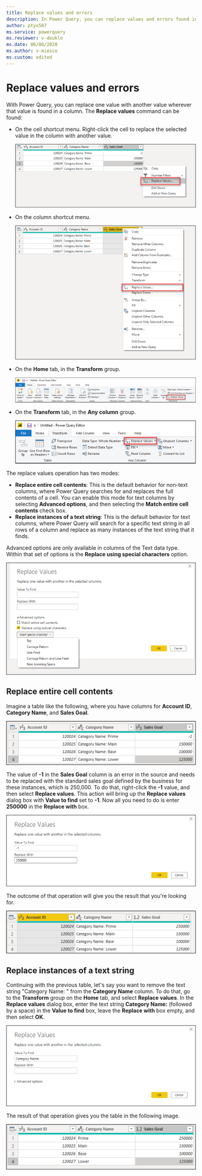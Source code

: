 ```yaml
---
title: Replace values and errors
description: In Power Query, you can replace values and errors found in one or multiple columns with a value of your choice. This article demonstrates how to do this transformation in Power Query.
author: ptyx507
ms.service: powerquery
ms.reviewer: v-douklo
ms.date: 06/08/2020
ms.author: v-miesco
ms.custom: edited
---
```


# Replace values and errors

With Power Query, you can replace one value with another value wherever that value is found in a column. The **Replace values** command can be found:

- On the cell shortcut menu. Right-click the cell to replace the selected value in the column with another value. 

   ![Shortcut menu for replacing the selected value](images/me-replace-values-right-click.png "Shortcut menu for replacing the selected value")

- On the column shortcut menu.

   ![Shortcut menu for replacing the selected column](images/me-replace-values-right-click-column.png "Shortcut menu for replacing the selected column")

- On the **Home** tab, in the **Transform** group.

   ![Replace values on the Home tab](images/me-replace-values-home-tab.png "Replace values on the Home tab")

- On the **Transform** tab, in the **Any column** group.

   ![Replace values on the Transform tab](images/me-replace-values-transform-tab.png "Replace values on the Transform tab")

<!--I lost the story in this section; the following edits are suggested. You don't want to have just one H2, so I promoted the H3s.-->
The replace values operation has two modes:

- **Replace entire cell contents**: This is the default behavior for non-text columns, where Power Query searches for and replaces the full contents of a cell. You can enable this mode for text columns by selecting **Advanced options**, and then selecting the **Match entire cell contents** check box.
- **Replace instances of a text string**: This is the default behavior for text columns, where Power Query will search for a specific text string in all rows of a column and replace as many instances of the text string that it finds.

Advanced options are only available in columns of the Text data type. Within that set of options is the **Replace using special characters** option.

![Replace using special characters option](images/me-replace-values-replace-using-special-characters.png "Replace using special characters option")

## Replace entire cell contents

Imagine a table like the following, where you have columns for **Account ID**, **Category Name**, and **Sales Goal**.

![Initial sample table with -1 in the first row of the Sales Goal column](images/me-replace-values-original-table.png "Initial sample table with -1 in the first row of the Sales Goal column")

The value of **-1** in the **Sales Goal** column is an error in the source and needs to be replaced with the standard sales goal defined by the business for these instances, which is 250,000. To do that, right-click the **-1** value, and then select **Replace values**. This action will bring up the **Replace values** dialog box with **Value to find** set to **-1**. Now all you need to do is enter **250000** in the **Replace with** box.

![Replace values for a non-text column](images/me-replace-values-numeric.png "Replace values for a non-text column")

The outcome of that operation will give you the result that you're looking for.

![Output sample table after the -1 value in the first row of the Sales Goal column was replaced with 250000](images/me-replace-values-original-after-numeric-replace.png "Output sample table after the -1 value in the first row of the Sales Goal column was replaced with 250000")

## Replace instances of a text string

Continuing with the previous table, let's say you want to remove the text string "Category Name: " from the **Category Name** column. To do that, go to the **Transform** group on the **Home** tab, and select **Replace values**. In the **Replace values** dialog box, enter the text string **Category Name:** (followed by a space) in the **Value to find** box, leave the **Replace with** box empty, and then select **OK**.

![Replace values for a text column](images/me-replace-values-text.png "Replace values for a text column")

The result of that operation gives you the table in the following image.

![Table with the Category Name: text removed from all rows of the Category Name column, leaving only the actual category name](images/me-replace-values-final-table.png "Table with the Category Name: text removed from all rows of the Category Name column, leaving only the actual category name")
